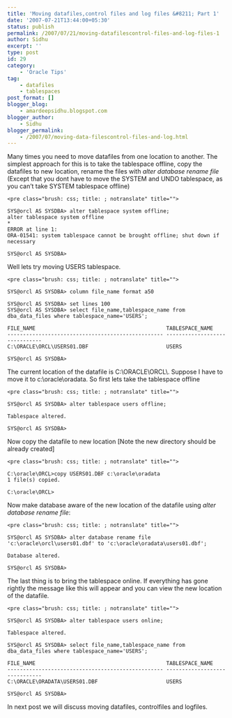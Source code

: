 ```yaml
---
title: 'Moving datafiles,control files and log files &#8211; Part 1'
date: '2007-07-21T13:44:00+05:30'
status: publish
permalink: /2007/07/21/moving-datafilescontrol-files-and-log-files-1
author: Sidhu
excerpt: ''
type: post
id: 29
category:
    - 'Oracle Tips'
tag:
    - datafiles
    - tablespaces
post_format: []
blogger_blog:
    - amardeepsidhu.blogspot.com
blogger_author:
    - Sidhu
blogger_permalink:
    - /2007/07/moving-data-filescontrol-files-and-log.html
---
```

Many times you need to move datafiles from one location to another. The simplest approach for this is to take the tablespace offline, copy the datafiles to new location, rename the files with *alter database rename file* (Except that you dont have to move the SYSTEM and UNDO tablespace, as you can’t take SYSTEM tablespace offline)

```
<pre class="brush: css; title: ; notranslate" title="">

SYS@orcl AS SYSDBA> alter tablespace system offline;
alter tablespace system offline
*
ERROR at line 1:
ORA-01541: system tablespace cannot be brought offline; shut down if necessary

SYS@orcl AS SYSDBA>

```

Well lets try moving USERS tablespace.

```
<pre class="brush: css; title: ; notranslate" title="">

SYS@orcl AS SYSDBA> column file_name format a50

SYS@orcl AS SYSDBA> set lines 100
SYS@orcl AS SYSDBA> select file_name,tablespace_name from dba_data_files where tablespace_name='USERS';

FILE_NAME                                          TABLESPACE_NAME
-------------------------------------------------- ------------------------------
C:\ORACLE\ORCL\USERS01.DBF                         USERS

SYS@orcl AS SYSDBA>
```

The current location of the datafile is C:\\ORACLE\\ORCL\\. Suppose I have to move it to c:\\oracle\\oradata. So first lets take the tablespace offline

```
<pre class="brush: css; title: ; notranslate" title="">

SYS@orcl AS SYSDBA> alter tablespace users offline;

Tablespace altered.

SYS@orcl AS SYSDBA>
```

Now copy the datafile to new location \[Note the new directory should be already created\]

```
<pre class="brush: css; title: ; notranslate" title="">

C:\oracle\ORCL>copy USERS01.DBF c:\oracle\oradata
1 file(s) copied.

C:\oracle\ORCL>
```

Now make database aware of the new location of the datafile using <span style="font-style: italic">alter database rename file</span>:

```
<pre class="brush: css; title: ; notranslate" title="">

SYS@orcl AS SYSDBA> alter database rename file 'c:\oracle\orcl\users01.dbf' to 'c:\oracle\oradata\users01.dbf';

Database altered.

SYS@orcl AS SYSDBA>
```

The last thing is to bring the tablespace online. If everything has gone rightly the message like this will appear and you can view the new location of the datafile.

```
<pre class="brush: css; title: ; notranslate" title="">

SYS@orcl AS SYSDBA> alter tablespace users online;

Tablespace altered.

SYS@orcl AS SYSDBA> select file_name,tablespace_name from dba_data_files where tablespace_name='USERS';

FILE_NAME                                          TABLESPACE_NAME
-------------------------------------------------- ------------------------------
C:\ORACLE\ORADATA\USERS01.DBF                      USERS

SYS@orcl AS SYSDBA>
```

In next post we will discuss moving datafiles, controlfiles and logfiles.